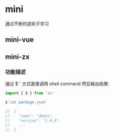 # mini

通过不断的造轮子学习

## mini-vue

## mini-zx

<!-- [崔哥笔记](https://app.heptabase.com/w/b1d37c4b02d6e93f8628cdac360bde066f124b279cd2b50ab57410740300a34f?id=6b388a5f-6c0a-4971-942f-617ca34a10d3) -->

### 功能描述

通过 $`` 方式直接调用 shell command 然后输出结果:

```ts
import { $ } from 'zx'

$`cat package.json`

//  {
//    "name": "demos",
//    "version": "1.0.0",
//    ...
//  }
```
